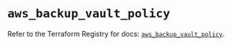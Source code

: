 # `aws_backup_vault_policy`

Refer to the Terraform Registry for docs: [`aws_backup_vault_policy`](https://registry.terraform.io/providers/hashicorp/aws/6.4.0/docs/resources/backup_vault_policy).
